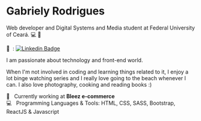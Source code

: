 # Gabriely Rodrigues

Web developer and Digital Systems and Media student at Federal University of Ceará. :computer: :book: </br>

 :email: &nbsp;: [![Linkedin Badge](https://img.shields.io/badge/-GabrielyRodrigues-blue?style=flat-square&logo=Linkedin&logoColor=white&link=https://www.linkedin.com/in/gabrielyrodrigues/)](https://www.linkedin.com/in/gabrielyrodrigues/) <br/>

I am passionate about technology and front-end world. </br>

When I'm not involved in coding and learning things related to it, I enjoy a lot binge watching series and I really love going to the beach whenever I can. I also love photography, cooking and reading books :) </br>

 :office:  &nbsp; Currently working at **Bleez e-commerce**
 <br/> :computer: &nbsp; Programming Languages & Tools: HTML, CSS, SASS, Bootstrap, ReactJS & Javascript

